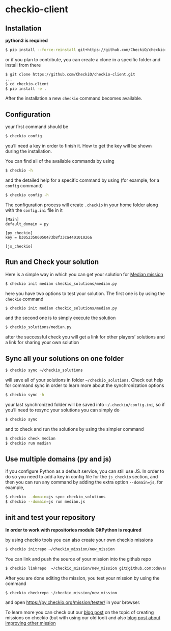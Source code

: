 checkio-client
===================

## Installation

**python3 is required**

```bash
$ pip install --force-reinstall git+https://github.com/CheckiO/checkio-client.git
```

or if you plan to contribute, you can create a clone in a specific folder and install from there

```bash
$ git clone https://github.com/CheckiO/checkio-client.git
...
$ cd checkio-client
$ pip install -e .
```
After the installation a new `checkio` command  becomes available.

## Configuration

your first command should be

```bash
$ checkio config
```

you’ll need a key in order to finish it. How to get the key will be shown during the installation.

You can find all of the available commands by using

```bash
$ checkio -h
```
and the detailed help for a specific command by using (for example, for a `config` command)

```bash
$ checkio config -h
```

The configuration process will create `.checkio` in your home folder along with the `config.ini` file in it

```
[Main]
default_domain = py

[py_checkio]
key = b30523506050473b8f33ca440101026a

[js_checkio]

```

## Run and Check your solution

Here is a simple way in which you can get your solution for [Median mission](https://py.checkio.org/en/mission/median/) 

```bash
$ checkio init median checkio_solutions/median.py
```

here you have two options to test your solution. The first one is by using the `checkio` command

```bash
$ checkio init median checkio_solutions/median.py
```

and the second one is to simply execute the solution

```bash
$ checkio_solutions/median.py
```

after the successful check you will get a link for other players’ solutions and a link for sharing your own solution

## Sync all your solutions on one folder

```bash
$ checkio sync ~/checkio_solutions
```

will save all of your solutions in folder `~/checkio_solutions`. Check out help for command sync in order to learn more about the synchronization options

```bash
$ checkio sync -h
```

your last synchronized folder will be saved into `~/.checkio/config.ini`, so if you’ll need to resync your solutions you can simply do

```bash
$ checkio sync
```

and to check and run the solutions by using the simpler command

```bash
$ checkio check median
$ checkio run median
```

## Use multiple domains (py and js)

if you configure Python as a default service, you can still use JS. In order to do so you need to add a key in config file for the `js_checkio` section, and then you can run any command by adding the extra option `--domain=js`, for example,

```bash
$ checkio --domain=js sync checkio_solutions
$ checkio --domain=js run median.js
```

## init and test your repository

**In order to work with repositories module GitPython is required**

by using checkio tools you can also create your own checkio missions

```bash
$ checkio initrepo ~/checkio_mission/new_mission
```

You can link and push the source of your mission into the github repo

```bash
$ checkio linkrepo  ~/checkio_mission/new_mission git@github.com:oduvan/checkio-mission-new-mission.git
```

After you are done editing the mission, you test your mission by using the command

```bash
$ checkio checkrepo ~/checkio_mission/new_mission
```

and open https://py.checkio.org/mission/tester/ in your browser.

To learn more you can check out our [blog post](https://py.checkio.org/blog/cio-task-tester/) on the topic of creating missions on checkio (but with using our old tool) and also [blog post about improving other mission](https://py.checkio.org/blog/how-to-improve-checkio-missions/)
